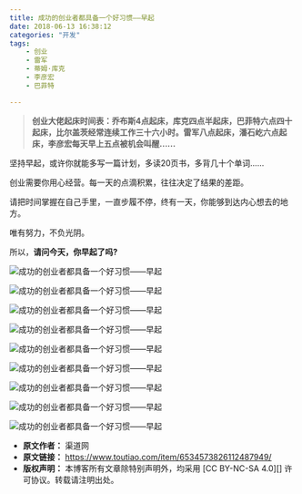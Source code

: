 ```yaml
---
title: 成功的创业者都具备一个好习惯——早起
date: 2018-06-13 16:38:12
categories: "开发"
tags:
	- 创业
	- 雷军
	- 蒂姆·库克
	- 李彦宏
	- 巴菲特

---
```


> **创业大佬起床时间表：乔布斯4点起床，库克四点半起床，巴菲特六点四十起床，比尔盖茨经常连续工作三十六小时。雷军八点起床，潘石屹六点起床，李彦宏每天早上五点被机会叫醒......**

坚持早起，或许你就能多写一篇计划，多读20页书，多背几十个单词……

创业需要你用心经营。每一天的点滴积累，往往决定了结果的差距。

请把时间掌握在自己手里，一直步履不停，终有一天，你能够到达内心想去的地方。

唯有努力，不负光阴。

所以，**请问今天，你早起了吗?**

![成功的创业者都具备一个好习惯——早起][VQY6-BUBB-J6BY.jpg]

![成功的创业者都具备一个好习惯——早起][NN7B-7ZQM-FJJQ.jpg]

![成功的创业者都具备一个好习惯——早起][JVZQ-YIVA-YFUB.jpg]

![成功的创业者都具备一个好习惯——早起][RI22-UV3I-ZE63.jpg]

![成功的创业者都具备一个好习惯——早起][F736-VIQY-7R3U.jpg]

![成功的创业者都具备一个好习惯——早起][UIJV-UVRU-MFN2.jpg]

![成功的创业者都具备一个好习惯——早起][MMME-RQFA-VMBR.jpg]

![成功的创业者都具备一个好习惯——早起][J2QZ-IVUB-VBJI.jpg]

![成功的创业者都具备一个好习惯——早起][3MRJ-F2Y7-ZQF3.jpg]


[VQY6-BUBB-J6BY.jpg]: /pro/os/crawler/VQY6-BUBB-J6BY.jpg
[NN7B-7ZQM-FJJQ.jpg]: /pro/os/crawler/NN7B-7ZQM-FJJQ.jpg
[JVZQ-YIVA-YFUB.jpg]: /pro/os/crawler/JVZQ-YIVA-YFUB.jpg
[RI22-UV3I-ZE63.jpg]: /pro/os/crawler/RI22-UV3I-ZE63.jpg
[F736-VIQY-7R3U.jpg]: /pro/os/crawler/F736-VIQY-7R3U.jpg
[UIJV-UVRU-MFN2.jpg]: /pro/os/crawler/UIJV-UVRU-MFN2.jpg
[MMME-RQFA-VMBR.jpg]: /pro/os/crawler/MMME-RQFA-VMBR.jpg
[J2QZ-IVUB-VBJI.jpg]: /pro/os/crawler/J2QZ-IVUB-VBJI.jpg
[3MRJ-F2Y7-ZQF3.jpg]: /pro/os/crawler/3MRJ-F2Y7-ZQF3.jpg
 *  **原文作者：** 渠道网
 *  **原文链接：** https://www.toutiao.com/item/6534573826112487949/
 *  **版权声明：** 本博客所有文章除特别声明外，均采用 [CC BY-NC-SA 4.0][] 许可协议。转载请注明出处。